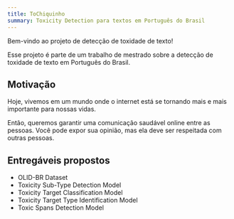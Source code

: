 ```yaml
---
title: ToChiquinho
summary: Toxicity Detection para textos em Português do Brasil
---
```


Bem-vindo ao projeto de detecção de toxidade de texto!

Esse projeto é parte de um trabalho de mestrado sobre a detecção de toxidade de texto em Português do Brasil.

## Motivação

Hoje, vivemos em um mundo onde o internet está se tornando mais e mais importante para nossas vidas.

Então, queremos garantir uma comunicação saudável online entre as pessoas. Você pode expor sua opinião, mas ela deve ser respeitada com outras pessoas.

## Entregáveis propostos

- OLID-BR Dataset
- Toxicity Sub-Type Detection Model
- Toxicity Target Classification Model
- Toxicity Target Type Identification Model
- Toxic Spans Detection Model
